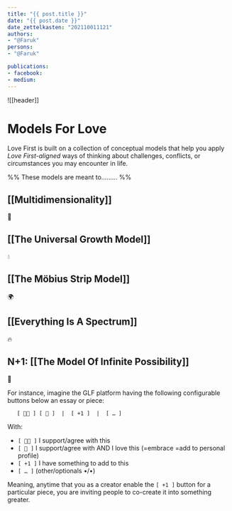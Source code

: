 ```yaml
---
title: "{{ post.title }}"
date: "{{ post.date }}"
date_zettelkasten: "202110011121"
authors:
- "@Faruk"
persons:
- "@Faruk"

publications:
- facebook:
- medium: 
---
```

![[header]]
# Models For Love

Love First is built on a collection of conceptual models that help you apply *Love First-aligned* ways of thinking about challenges, conflicts, or circumstances you may encounter in life. 


%%
These models are meant to………
%%

## [[Multidimensionality]]
💖

## [[The Universal Growth Model]]
💧

## [[The Möbius Strip Model]]
🌍

## [[Everything Is A Spectrum]]
🔥

## N+1: [[The Model Of Infinite Possibility]]
💨 


For instance, imagine the GLF platform having the following configurable buttons below an essay or piece:

```
   [ 👍🏼 ] [ 💖 ]  |  [ +1 ]  |  [ … ]
```


With:
- `[ 👍🏼 ]` I support/agree with this
- `[ 💖 ]` I support/agree with AND I love this (=embrace =add to personal profile)
- `[ +1 ]` I have something to add to this
- `[ … ]` (other/optionals •/•) 


Meaning, anytime that you as a creator enable the `[ +1 ]` button for a particular piece, you are inviting people to co-create it into something greater. 

